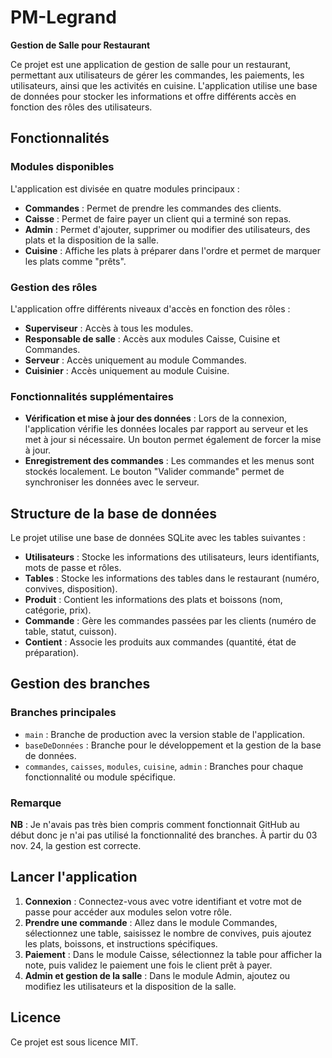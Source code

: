 # PM-Legrand
**Gestion de Salle pour Restaurant**

Ce projet est une application de gestion de salle pour un restaurant, permettant aux utilisateurs de gérer les commandes, les paiements, les utilisateurs, ainsi que les activités en cuisine. L'application utilise une base de données pour stocker les informations et offre différents accès en fonction des rôles des utilisateurs.

## Fonctionnalités

### Modules disponibles
L'application est divisée en quatre modules principaux :

- **Commandes** : Permet de prendre les commandes des clients.
- **Caisse** : Permet de faire payer un client qui a terminé son repas.
- **Admin** : Permet d'ajouter, supprimer ou modifier des utilisateurs, des plats et la disposition de la salle.
- **Cuisine** : Affiche les plats à préparer dans l'ordre et permet de marquer les plats comme "prêts".

### Gestion des rôles
L'application offre différents niveaux d'accès en fonction des rôles :
- **Superviseur** : Accès à tous les modules.
- **Responsable de salle** : Accès aux modules Caisse, Cuisine et Commandes.
- **Serveur** : Accès uniquement au module Commandes.
- **Cuisinier** : Accès uniquement au module Cuisine.

### Fonctionnalités supplémentaires
- **Vérification et mise à jour des données** : Lors de la connexion, l'application vérifie les données locales par rapport au serveur et les met à jour si nécessaire. Un bouton permet également de forcer la mise à jour.
- **Enregistrement des commandes** : Les commandes et les menus sont stockés localement. Le bouton "Valider commande" permet de synchroniser les données avec le serveur.

## Structure de la base de données
Le projet utilise une base de données SQLite avec les tables suivantes :

- **Utilisateurs** : Stocke les informations des utilisateurs, leurs identifiants, mots de passe et rôles.
- **Tables** : Stocke les informations des tables dans le restaurant (numéro, convives, disposition).
- **Produit** : Contient les informations des plats et boissons (nom, catégorie, prix).
- **Commande** : Gère les commandes passées par les clients (numéro de table, statut, cuisson).
- **Contient** : Associe les produits aux commandes (quantité, état de préparation).

## Gestion des branches

### Branches principales
- `main` : Branche de production avec la version stable de l'application.
- `baseDeDonnées` : Branche pour le développement et la gestion de la base de données.
- `commandes`, `caisses`, `modules`, `cuisine`, `admin` : Branches pour chaque fonctionnalité ou module spécifique.

### Remarque
**NB** : Je n'avais pas très bien compris comment fonctionnait GitHub au début donc je n'ai pas utilisé la fonctionnalité des branches. À partir du 03 nov. 24, la gestion est correcte.

## Lancer l'application

1. **Connexion** : Connectez-vous avec votre identifiant et votre mot de passe pour accéder aux modules selon votre rôle.
2. **Prendre une commande** : Allez dans le module Commandes, sélectionnez une table, saisissez le nombre de convives, puis ajoutez les plats, boissons, et instructions spécifiques.
3. **Paiement** : Dans le module Caisse, sélectionnez la table pour afficher la note, puis validez le paiement une fois le client prêt à payer.
4. **Admin et gestion de la salle** : Dans le module Admin, ajoutez ou modifiez les utilisateurs et la disposition de la salle.

## Licence
Ce projet est sous licence MIT.
